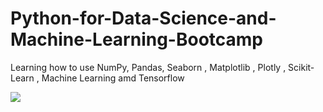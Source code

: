 # Python-for-Data-Science-and-Machine-Learning-Bootcamp
Learning how to use NumPy, Pandas, Seaborn , Matplotlib , Plotly , Scikit-Learn , Machine Learning amd Tensorflow 

<img src="https://www.dataquest.io/wp-content/uploads/2019/05/what-is-data-science-1.jpg">
